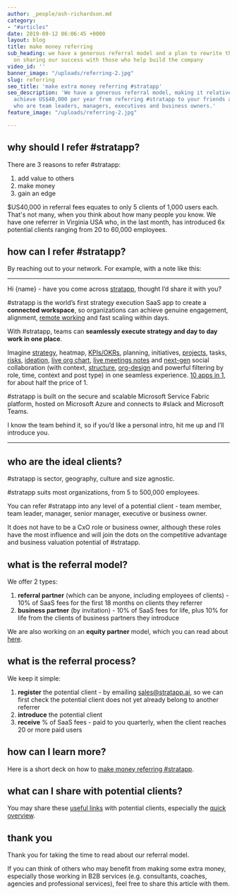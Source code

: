 ```yaml
---
author: _people/ash-richardson.md
category:
- "#articles"
date: 2019-09-12 06:06:45 +0000
layout: blog
title: make money referring
sub_heading: we have a generous referral model and a plan to rewrite the SaaS playbook
  on sharing our success with those who help build the company
video_id: ''
banner_image: "/uploads/referring-2.jpg"
slug: referring
seo_title: 'make extra money referring #stratapp'
seo_description: 'We have a generous referral model, making it relatively easy to
  achieve US$40,000 per year from referring #stratapp to your friends and colleagues
  who are team leaders, managers, executives and business owners.'
feature_image: "/uploads/referring-2.jpg"

---
```

## why should I refer #stratapp?

There are 3 reasons to refer #stratapp:

1. add value to others
2. make money
3. gain an edge

$US40,000 in referral fees equates to only 5 clients of 1,000 users each.  That's not many, when you think about how many people you know.  We have one referrer in Virginia USA who, in the last month, has introduced 6x potential clients ranging from 20 to 60,000 employees.

## how can I refer #stratapp?

By reaching out to your network.  For example, with a note like this:

***

Hi {name} - have you come across [stratapp](https://stratapp.ai "stratapp"), thought I’d share it with you?

\#stratapp is the world’s first strategy execution SaaS app to create a **connected workspace**, so organizations can achieve genuine engagement, alignment, [remote working](https://stratapp.ai/blog/working-remotely/ "remote working") and fast scaling within days.

With #stratapp, teams can **seamlessly execute strategy and day to day work in one place**.

Imagine [strategy](https://stratapp.ai/blog/strategic-planning-software-with-a-strategy-tree-hierarchy/ "2 tips for communicating strategy"), heatmap, [KPIs/OKRs](https://stratapp.ai/blog/KPI-software-OKR-software-short-version/ "KPIs OKRs"), planning, initiatives, [projects](https://stratapp.ai/blog/work-collaboration-is-still-a-blindspot-for-senior-execs/ "project workboards"), tasks, [risks](https://stratapp.ai/blog/risk-management/ "risk management"), [ideation](https://stratapp.ai/blog/crowdsource-ideas-to-drive-ideation-and-innovation/ "ideation"), [live org chart](https://stratapp.ai/blog/live-org-chart-software/ "live org chart"), [live meetings notes](https://stratapp.ai/blog/live-meeting-notes-plus-capture-tasks-across-all-of-your-meetings/ "live meeting notes") and [next-gen](https://stratapp.ai/blog/radical-transparency/ "next gen and radical transparency") social collaboration (with context, [structure](https://stratapp.ai/blog/social-apps-with-structure-reduce-noise/ "social with structure"), [org-design](https://stratapp.ai/blog/social-collaboration-apps-with-org-design-and-structure-short-version/ "social with org design") and powerful filtering by role, time, context and post type) in one seamless experience. [10 apps in 1](https://stratapp.ai/blog/stratapp-explainer-video/ "10 apps in 1"), for about half the price of 1.

\#stratapp is built on the secure and scalable Microsoft Service Fabric platform, hosted on Microsoft Azure and connects to #slack and Microsoft Teams.

I know the team behind it, so if you’d like a personal intro, hit me up and I’ll introduce you.

***

## who are the ideal clients?

\#stratapp is sector, geography, culture and size agnostic.

\#stratapp suits most organizations, from 5 to 500,000 employees.

You can refer #stratapp into any level of a potential client - team member, team leader, manager, senior manager, executive or business owner.

It does not have to be a CxO role or business owner, although these roles have the most influence and will join the dots on the competitive advantage and business valuation potential of #stratapp.

## what is the referral model?

We offer 2 types:

1. **referral partner** (which can be anyone, including employees of clients) - 10% of SaaS fees for the first 18 months on clients they referrer
2. **business partner** (by invitation) - 10% of SaaS fees for life, plus 10% for life from the clients of business partners they introduce

We are also working on an **equity partner** model, which you can read about [here](http://bit.ly/make-money-referring-stratapp "make money referring #stratapp").

## what is the referral process?

We keep it simple:

1. **register** the potential client - by emailing sales@stratapp.ai, so we can first check the potential client does not yet already belong to another referrer
2. **introduce** the potential client
3. **receive** % of SaaS fees - paid to you quarterly, when the client reaches 20 or more paid users

## how can I learn more?

Here is a short deck on how to [make money referring #stratapp](http://bit.ly/make-money-referring-stratapp "make money referring #stratapp").

## what can I share with potential clients?

You may share these [useful links](https://support.stratapp.ai/portal/kb/articles/useful-links "useful links") with potential clients, especially the [quick overview](http://bit.ly/stratapp-quick-overview  "quick overview").

## thank you

Thank you for taking the time to read about our referral model.

If you can think of others who may benefit from making some extra money, especially those working in B2B services (e.g. consultants, coaches, agencies and professional services), feel free to share this article with them.